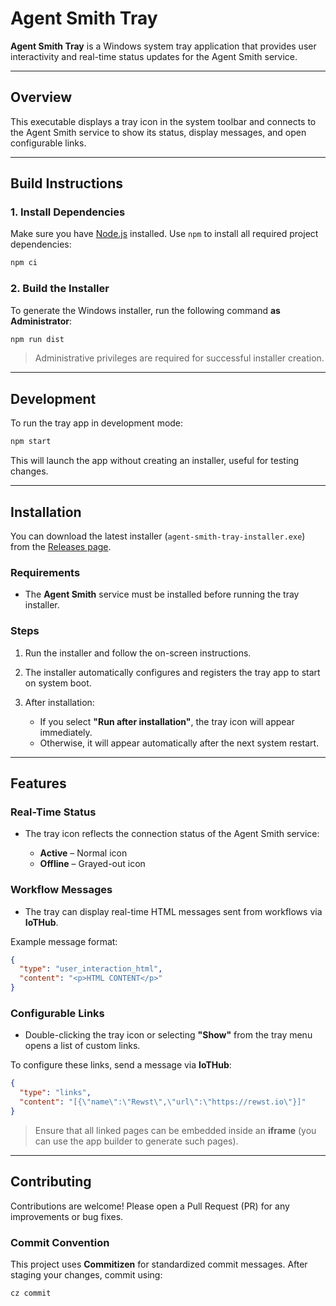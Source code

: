 # Agent Smith Tray

**Agent Smith Tray** is a Windows system tray application that provides user interactivity and real-time status updates for the Agent Smith service.

---

## Overview

This executable displays a tray icon in the system toolbar and connects to the Agent Smith service to show its status, display messages, and open configurable links.

---

## Build Instructions

### 1. Install Dependencies

Make sure you have [Node.js](https://nodejs.org/) installed.
Use `npm` to install all required project dependencies:

```cmd
npm ci
```

### 2. Build the Installer

To generate the Windows installer, run the following command **as Administrator**:

```cmd
npm run dist
```

> Administrative privileges are required for successful installer creation.

---

## Development

To run the tray app in development mode:

```cmd
npm start
```

This will launch the app without creating an installer, useful for testing changes.

---

## Installation

You can download the latest installer (`agent-smith-tray-installer.exe`) from the [Releases page](https://github.com/RewstApp/agent-smith-tray/releases/latest/).

### Requirements

* The **Agent Smith** service must be installed before running the tray installer.

### Steps

1. Run the installer and follow the on-screen instructions.
2. The installer automatically configures and registers the tray app to start on system boot.
3. After installation:

   * If you select **"Run after installation"**, the tray icon will appear immediately.
   * Otherwise, it will appear automatically after the next system restart.

---

## Features

### Real-Time Status

* The tray icon reflects the connection status of the Agent Smith service:

  * **Active** – Normal icon
  * **Offline** – Grayed-out icon

### Workflow Messages

* The tray can display real-time HTML messages sent from workflows via **IoTHub**.

Example message format:

```json
{
  "type": "user_interaction_html",
  "content": "<p>HTML CONTENT</p>"
}
```

### Configurable Links

* Double-clicking the tray icon or selecting **"Show"** from the tray menu opens a list of custom links.

To configure these links, send a message via **IoTHub**:

```json
{
  "type": "links",
  "content": "[{\"name\":\"Rewst\",\"url\":\"https://rewst.io\"}]"
}
```

> Ensure that all linked pages can be embedded inside an **iframe** (you can use the app builder to generate such pages).

---

## Contributing

Contributions are welcome! Please open a Pull Request (PR) for any improvements or bug fixes.

### Commit Convention

This project uses **Commitizen** for standardized commit messages.
After staging your changes, commit using:

```cmd
cz commit
```
